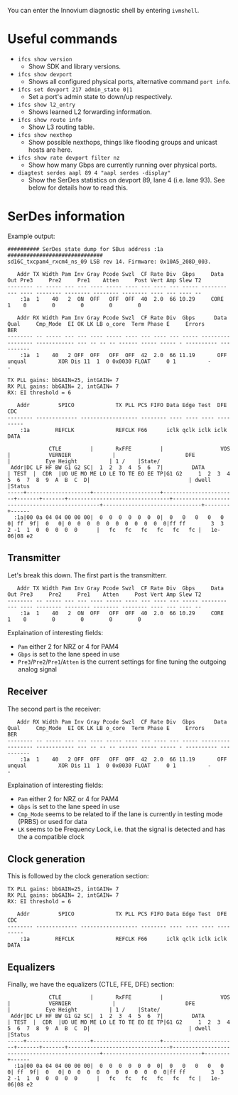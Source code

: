 You can enter the Innovium diagnostic shell by entering `ivmshell`.

# Useful commands

 * `ifcs show version`
   * Show SDK and library versions.
 * `ifcs show devport`
   * Shows all configured physical ports, alternative command `port info`.
 * `ifcs set devport 217 admin_state 0|1`
   * Set a port's admin state to down/up respectively.
 * `ifcs show l2_entry`
   * Shows learned L2 forwarding information.
 * `ifcs show route info`
   * Show L3 routing table.
 * `ifcs show nexthop`
   * Show possible nexthops, things like flooding groups and unicast hosts are here.
 * `ifcs show rate devport filter nz`
   * Show how many Gbps are currently running over physical ports.
 * `diagtest serdes aapl 89 4 "aapl serdes -display"`
   * Show the SerDes statistics on devport 89, lane 4 (i.e. lane 93). See below for details how to read this.

# SerDes information

Example output:

```
########## SerDes state dump for SBus address :1a  ##############################
sd16C_txcpam4_rxcm4_ns_09 LSB rev 14. Firmware: 0x10A5_208D_003.

   Addr TX Width Pam Inv Gray Pcode Swzl  CF Rate Div  Gbps     Data Out Pre3     Pre2     Pre1    Atten     Post Vert Amp Slew T2
-------- -- ----- --- --- ---- ----- ---- --- ---- --- ----- -------- --- ---- -------- -------- -------- -------- ---- --- ---- --
    :1a  1    40   2  ON  OFF   OFF  OFF  40  2.0  66 10.29     CORE   1    0        0        0        0        0                   

   Addr RX Width Pam Inv Gray Pcode Swzl  CF Rate Div  Gbps      Data     Qual     Cmp_Mode  EI OK LK LB o_core  Term Phase E     Errors        BER
-------- -- ----- --- --- ---- ----- ---- --- ---- --- ----- --------- -------- ------------ --- -- -- -- ------ ----- ----- - ---------- ----------
    :1a  1    40   2 OFF  OFF   OFF  OFF  42  2.0  66 11.19       OFF   unqual          XOR Dis 11  1  0 0x0030 FLOAT     0 1          -          -  

TX PLL gains: bbGAIN=25, intGAIN= 7
RX PLL gains: bbGAIN= 2, intGAIN= 7
RX: EI threshold = 6

   Addr         SPICO             TX PLL PCS FIFO Data Edge Test  DFE  CDC
-------- ------------- ------------------ -------- ---- ---- ---- ---- -----
    :1a        REFCLK             REFCLK F66      iclk qclk iclk iclk  DATA

             CTLE         |       RxFFE         |                  VOS                  |            VERNIER             |                      DFE                      |           Eye Height          | 1 /    |State/
 Addr|DC LF HF BW G1 G2 SC|  1  2  3  4  5  6  7|         DATA          | TEST  |  CDR  |UO UE MO ME LO LE TO TE EO EE TP|G1 G2     1  2  3  4  5  6  7  8  9  A  B  C  D|                               | dwell  |Status
-----+--------------------+---------------------+-----------------------+-------+-------+--------------------------------+-----------------------------------------------+-------------------------------+--------+------
  :1a|00 0a 04 04 00 00 00|  0  0  0  0  0  0  0|  0   0   0   0   0   0| ff  9f|  0   0| 0  0  0  0  0  0  0  0  0  0  0|ff ff        3  3  2 -1  1  0  0  0  0  0      |   fc   fc   fc   fc   fc   fc |   1e-06|08 e2
```

## Transmitter

Let's break this down. The first part is the transmitterr.
```
   Addr TX Width Pam Inv Gray Pcode Swzl  CF Rate Div  Gbps     Data Out Pre3     Pre2     Pre1    Atten     Post Vert Amp Slew T2
-------- -- ----- --- --- ---- ----- ---- --- ---- --- ----- -------- --- ---- -------- -------- -------- -------- ---- --- ---- --
    :1a  1    40   2  ON  OFF   OFF  OFF  40  2.0  66 10.29     CORE   1    0        0        0        0        0                   
```

Explaination of interesting fields:

 * `Pam` either 2 for NRZ or 4 for PAM4
 * `Gbps` is set to the lane speed in use
 * `Pre3`/`Pre2`/`Pre1`/`Atten` is the current settings for fine tuning the outgoing analog signal

## Receiver

The second part is the receiver:

```
   Addr RX Width Pam Inv Gray Pcode Swzl  CF Rate Div  Gbps      Data     Qual     Cmp_Mode  EI OK LK LB o_core  Term Phase E     Errors        BER
-------- -- ----- --- --- ---- ----- ---- --- ---- --- ----- --------- -------- ------------ --- -- -- -- ------ ----- ----- - ---------- ----------
    :1a  1    40   2 OFF  OFF   OFF  OFF  42  2.0  66 11.19       OFF   unqual          XOR Dis 11  1  0 0x0030 FLOAT     0 1          -          -  
```

Explaination of interesting fields:

 * `Pam` either 2 for NRZ or 4 for PAM4
 * `Gbps` is set to the lane speed in use
 * `Cmp_Mode` seems to be related to if the lane is currently in testing mode (PRBS) or used for data
 * `LK` seems to be Frequency Lock, i.e. that the signal is detected and has the a compatible clock

## Clock generation

This is followed by the clock generation section:

```
TX PLL gains: bbGAIN=25, intGAIN= 7
RX PLL gains: bbGAIN= 2, intGAIN= 7
RX: EI threshold = 6

   Addr         SPICO             TX PLL PCS FIFO Data Edge Test  DFE  CDC
-------- ------------- ------------------ -------- ---- ---- ---- ---- -----
    :1a        REFCLK             REFCLK F66      iclk qclk iclk iclk  DATA
```

## Equalizers

Finally, we have the equalizers (CTLE, FFE, DFE) section:

```
             CTLE         |       RxFFE         |                  VOS                  |            VERNIER             |                      DFE                      |           Eye Height          | 1 /    |State/
 Addr|DC LF HF BW G1 G2 SC|  1  2  3  4  5  6  7|         DATA          | TEST  |  CDR  |UO UE MO ME LO LE TO TE EO EE TP|G1 G2     1  2  3  4  5  6  7  8  9  A  B  C  D|                               | dwell  |Status
-----+--------------------+---------------------+-----------------------+-------+-------+--------------------------------+-----------------------------------------------+-------------------------------+--------+------
  :1a|00 0a 04 04 00 00 00|  0  0  0  0  0  0  0|  0   0   0   0   0   0| ff  9f|  0   0| 0  0  0  0  0  0  0  0  0  0  0|ff ff        3  3  2 -1  1  0  0  0  0  0      |   fc   fc   fc   fc   fc   fc |   1e-06|08 e2
```
